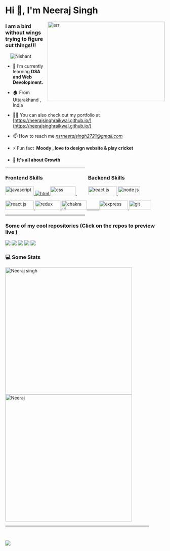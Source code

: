 <h1 align="left">Hi 👋, I'm Neeraj Singh</h1>
<img align="right" width="370px" src="https://www.aalpha.net/wp-content/uploads/2020/12/full-stack-development.gif" 
alt="err" height="250px" />

<h3 align="left">I am a bird without wings trying to figure out things!!!</h3>

<p align="left"> &nbsp;&nbsp;&nbsp; <img src="https://komarev.com/ghpvc/?username=neerajsinghraikwal&label=Profile%20views&color=0e75b6&style=flat" alt="Nishant" /> 
&nbsp;</p>

- 🌱 I’m currently learning **DSA and Web Devolopment.**

- 🏠 From Uttarakhand , India

- 👨‍💻 You can also check out my portfolio at [https://neerajsinghraikwal.github.io/](https://neerajsinghraikwal.github.io/)

- 📫 How to reach me *nsrneerajsingh2721@gmail.com*

- ⚡ Fun fact **&nbsp;Moody , love to design website & play cricket**

- 💯  **It's all about Growth**

<hr width="50%"/>

<h3 width="100px" align="left">Frontend Skills &nbsp;&nbsp;&nbsp;&nbsp;&nbsp;&nbsp;&nbsp;&nbsp;&nbsp;&nbsp;&nbsp;&nbsp;&nbsp;&nbsp;&nbsp;&nbsp;&nbsp;&nbsp;&nbsp;&nbsp;&nbsp;&nbsp;&nbsp;&nbsp;&nbsp;&nbsp;&nbsp;&nbsp;&nbsp;&nbsp;&nbsp;&nbsp;&nbsp;&nbsp;&nbsp; Backend Skills</h3>
<p width="100px" align="left">
<a href="https://developer.mozilla.org/en-US/docs/Web/JavaScript" target="_blank"> 
<img width="90px" height="28px"  src="https://img.shields.io/badge/Javascript-F7DF1E?style=for-the-badge&logo=javaScript&logoColor=black" alt="javascript" /> 
</a> 
<a href="https://www.w3.org/html/" target="_blank"> <img src="https://img.shields.io/badge/HTML-E34F26?style=for-the-badge&logo=html5&logoColor=white" alt="html" /> 
</a>
<a href="https://www.w3schools.com/css/" target="_blank"> <img width="80px" height="28px"  src="https://img.shields.io/badge/CSS-1572B6?style=for-the-badge&logo=css3&logoColor=white" alt="css" /> </a>
&nbsp;&nbsp;&nbsp;&nbsp;&nbsp;&nbsp;&nbsp;&nbsp;
<a href="https://www.mongodb.com/docs/" target="_blank"> <img width="90px" height="28px" alt="react js" src="https://img.shields.io/badge/Mongo db-%23563D7C.svg?style=for-the-badge&logo=mongodb&logoColor=white"/> </a>
<a href="https://nodejs.org/en/docs/" target="_blank"> 
<img width="70px" height="28px"  src="https://img.shields.io/badge/Node js-F7DF1E?style=for-the-badge&logo=node.js&logoColor=black" alt="node js" /> 
</a> 

</p> 

<p align="left">
<a href="https://reactjs.org/" target="_blank"> <img width="90px" height="28px" alt="react js" src="https://img.shields.io/badge/reactjs-%23563D7C.svg?style=for-the-badge&logo=react&logoColor=white"/> </a>
<a href="https://redux.js.org/" target="_blank"> <img width="80px" height="28px" src="https://img.shields.io/badge/Redux-1572B6?style=for-the-badge&logo=redux&logoColor=white" alt="redux"/> </a>
<a href="https://chakra-ui.com/" target="_blank"> <img width="80px" height="28px"src="https://img.shields.io/badge/Chakra UI-E34F26?style=for-the-badge&logo=chakra ui&logoColor=white" alt="chakra ui" /> 
&nbsp;&nbsp;&nbsp;&nbsp;&nbsp;&nbsp;&nbsp;&nbsp;
<a href="https://www.geeksforgeeks.org/express-js/" target="_blank"> <img width="90px" height="28px" src="https://img.shields.io/badge/Express Js-E34F26?style=for-the-badge&logo=express&logoColor=white" alt="express" /> 
</a>
<a href="https://git-scm.com/" target="_blank"> <img width="70px" height="28px" src="https://img.shields.io/badge/Git-F05032?style=for-the-badge&logo=git&logoColor=white" alt="git" /> </a>
</p>
  
  <hr width="50%"/>
<!-- Most Popular Repository -->
<div style="display-flex" align="left">
  <h3>Some of my cool repositories (Click on the repos to preview live )</h3>
 <a href="https://github.com/neerajsinghraikwal/Glamour"><img src="https://github-readme-stats.vercel.app/api/pin/?username=neerajsinghraikwal&repo=Glamour&theme=dark&langs_count=5" /></a>
 <a href="https://github.com/neerajsinghraikwal/awesome-volleyball-5374"> <img src="https://github-readme-stats.vercel.app/api/pin/?username=neerajsinghraikwal&repo=awesome-volleyball-5374&theme=dark&langs_count=5" /></a>
<a href="https://github.com/neerajsinghraikwal/Meanbuy-Clone"> <img src="https://github-readme-stats.vercel.app/api/pin/?username=neerajsinghraikwal&repo=Meanbuy-Clone&theme=dark&langs_count=5" /></a>  
 <a href="[https://nnishks.github.io/](https://github.com/neerajsinghraikwal/ZoomCar-Clone)"> <img src="https://github-readme-stats.vercel.app/api/pin/?username=neerajsinghraikwal&repo=ZoomCar-Clone&theme=dark&langs_count=5" /></a>
   <a href="https://github.com/neerajsinghraikwal/neerajsinghraikwal.github.io"> <img src="https://github-readme-stats.vercel.app/api/pin/?username=neerajsinghraikwal&repo=neerajsinghraikwal.github.io&theme=dark&langs_count=5" /></a>
     
  <h3>💻 Some Stats</h3>
  <img width="400px"  src="https://github-readme-streak-stats.herokuapp.com?user=neerajsinghraikwal&theme=dark" alt="Neeraj singh" />
 <img width="400px" src="https://github-readme-stats.vercel.app/api?username=neerajsinghraikwal&show_icons=true&locale=en&theme=dark" alt="Neeraj" />
</div>
                                                                                                                                        
  <hr width="90%"/>  
   <br/>
<!--    <a href="https://github.com/nnishks/github-readme-activity-graph"><img alt="Neeraj singh activity graph" src="https://activity-graph.herokuapp.com/graph?username=neerajsinghraikwal&theme=react-dark&hide_border=true" /></a>
                  -->


![](https://hit.yhype.me/github/profile?user_id=51595564)



